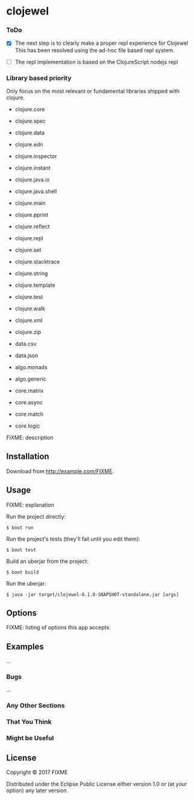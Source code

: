 # clojewel

### ToDo
- [x] The next step is to clearly make a proper repl experience for Clojewel
    This has been resolved using the ad-hoc file based repl system.
- [ ] The repl implementation is based on the ClojureScript nodejs repl


### Library based priority
Only focus on the most relevant or fundamental libraries shipped with clojure.

- clojure.core
- clojure.spec
- clojure.data
- clojure.edn
- clojure.inspector
- clojure.instant
- clojure.java.io
- clojure.java.shell
- clojure.main
- clojure.pprint
- clojure.reflect
- clojure.repl
- clojure.set
- clojure.stacktrace
- clojure.string
- clojure.template
- clojure.test
- clojure.walk
- clojure.xml
- clojure.zip


- data.csv 
- data.json
- algo.monads
- algo.generic


- core.matrix
- core.async
- core.match
- core.logic

FIXME: description

## Installation

Download from http://example.com/FIXME.

## Usage

FIXME: explanation

Run the project directly:

    $ boot run

Run the project's tests (they'll fail until you edit them):

    $ boot test

Build an uberjar from the project:

    $ boot build

Run the uberjar:

    $ java -jar target/clojewel-0.1.0-SNAPSHOT-standalone.jar [args]

## Options

FIXME: listing of options this app accepts.

## Examples

...

### Bugs

...

### Any Other Sections
### That You Think
### Might be Useful

## License

Copyright © 2017 FIXME

Distributed under the Eclipse Public License either version 1.0 or (at
your option) any later version.
